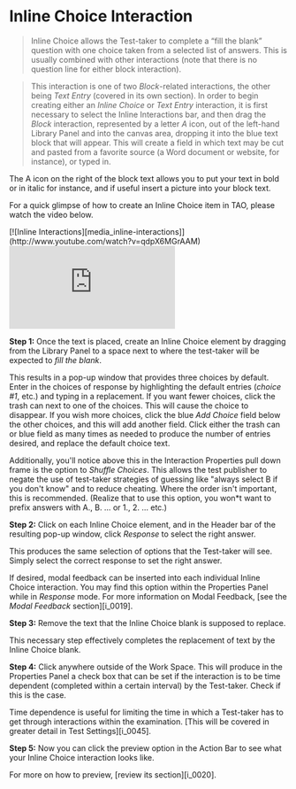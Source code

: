 # Inline Choice Interaction

>Inline Choice allows the Test-taker to complete a “fill the blank” question with one choice taken from a selected list of answers. This is usually combined with other interactions (note that there is no question line for either block interaction).

>This interaction is one of two *Block*-related interactions, the other being *Text Entry* (covered in its own section). In order to begin creating either an *Inline Choice* or *Text Entry* interaction, it is first necessary to select the Inline Interactions bar, and then drag the *Block* interaction, represented by a letter *A* icon, out of the left-hand Library Panel and into the canvas area, dropping it into the blue text block that will appear. This will create a field in which text may be cut and pasted from a favorite source (a Word document or website, for instance), or typed in. 

The A icon on the right of the block text allows you to put your text in bold or in italic for instance, and if useful insert a picture into your block text.

For a quick glimpse of how to create an Inline Choice item in TAO, please watch the video below.

<div class="hidden-video">
[![Inline Interactions][media_inline-interactions]](http://www.youtube.com/watch?v=qdpX6MGrAAM)
</div>
<div class='embed-container'>
<iframe src="https://www.youtube.com/embed/qdpX6MGrAAM?rel=0" frameborder="0" allowfullscreen="true"></iframe>
</div>

**Step 1:** Once the text is placed, create an Inline Choice element by dragging from the Library Panel to a space next to where the test-taker will be expected to *fill the blank*.

This results in a pop-up window that provides three choices by default. Enter in the choices of response by highlighting the default entries (*choice #1*, etc.) and typing in a replacement. If you want fewer choices, click the trash can next to one of the choices. This will cause the choice to disappear. If you wish more choices, click the blue *Add Choice* field below the other choices, and this will add another field. Click either the trash can or blue field as many times as needed to produce the number of entries desired, and replace the default choice text. 

Additionally, you'll notice above this in the Interaction Properties pull down frame is the option to *Shuffle Choices*. This allows the test publisher to negate the use of test-taker strategies of guessing like "always select B if you don't know" and to reduce cheating. Where the order isn't important, this is recommended. (Realize that to use this option, you won*t want to prefix answers with A., B. … or 1., 2. … etc.)

**Step 2:** Click on each Inline Choice element, and in the Header bar of the resulting pop-up window, click *Response* to select the right answer.

This produces the same selection of options that the Test-taker will see. Simply select the correct response to set the right answer.

If desired, modal feedback can be inserted into each individual Inline Choice interaction. You may find this option within the Properties Panel while in *Response* mode. For more information on Modal Feedback, [see the *Modal Feedback* section][i_0019].

**Step 3:** Remove the text that the Inline Choice blank is supposed to replace.

This necessary step effectively completes the replacement of text by the Inline Choice blank. 

**Step 4:** Click anywhere outside of the Work Space. This will produce in the Properties Panel a check box that can be set if the interaction is to be time dependent (completed within a certain interval) by the Test-taker. Check if this is the case.

Time dependence is useful for limiting the time in which a Test-taker has to get through interactions within the examination. [This will be covered in greater detail in Test Settings][i_0045]. 

**Step 5:** Now you can click the preview option in the Action Bar to see what your Inline Choice interaction looks like.

For more on how to preview, [review its section][i_0020].
